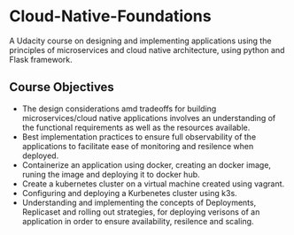 # Cloud-Native-Foundations
A Udacity course on designing and implementing applications using the principles of microservices and cloud native architecture, using python and Flask framework.

## Course Objectives

* The design considerations amd tradeoffs for building microservices/cloud native applications involves an understanding of the functional requirements as well as the resources available.
* Best implementation practices to ensure full observability of the applications to facilitate ease of monitoring and resilence when deployed.
* Containerize an application using docker, creating an docker image, runing the image and deploying it to docker hub.
* Create a kubernetes cluster on a virtual machine created using vagrant.
* Configuring and deploying a Kurbenetes cluster using k3s.
* Understanding and implementing the concepts of Deployments, Replicaset and rolling out strategies, for deploying verisons of an application in order to ensure availability, resilence and scaling.

